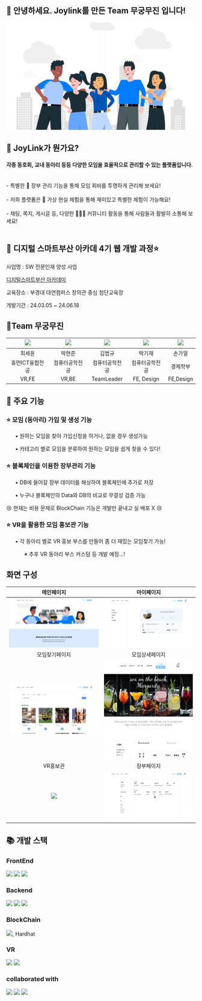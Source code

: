 ## 🙌 안녕하세요. Joylink를 만든 Team 무궁무진 입니다!
![mainpage](client/public/assets/mainpage.jpg)

## 🔎 JoyLink가 뭔가요?
#### 각종 동호회, 교내 동아리 등등 다양한 모임을 효율적으로 관리할 수 있는 플랫폼입니다.
<br>
- 특별한 📜 장부 관리 기능을 통해 모임 회비를 투명하게 관리해 보세요! <br>
<br>
- 저희 플랫폼은 🥽 가상 현실 체험을 통해 재미있고 특별한 체험이 가능해요! <br>
<br>
- 채팅, 쪽지, 게시글 등, 다양한 👨‍👩‍👦 커뮤니티 활동을 통해 사람들과 활발히 소통해 보세요! <br>
<br>

## 📖 디지털 스마트부산 아카데 4기 웹 개발 과정⭐
사업명 : SW 전문인재 양성 사업

[디지털스마트부산 아카데미](https://icms.pknu.ac.kr/dsbacademy/)   

교육장소 : 부경대 대연캠퍼스 창의관 중심 첨단교육장

개발기간 : 24.03.05 ~ 24.06.18

## 🥇Team 무궁무진
|<img src="https://github.com/seyun00.png" width="80">|<img src="https://github.com/haenjuna.png" width="80">|<img src="https://github.com/Storyos.png" width="80">|<img src="https://github.com/forgetme-not.png" width="80">|<img src="https://github.com/Gaeol.png" width="80">|
| :---: | :---: | :---: | :---: | :---: |
|최세윤|박현준|김범규|박기재|손가얼|
|휴먼ICT융합전공|컴퓨터공학전공|컴퓨터공학전공|컴퓨터공학전공|경제학부|
|VR,FE|VR,BE| TeamLeader | FE, Design | FE,Design |

## 📌 주요 기능

### ⭐ 모임 (동아리) 가입 및 생성 기능
<ul>▪️ 원하는 모임을 찾아 가입신청을 하거나, 없을 경우 생성가능 </ul>
<ul>▪️ 카테고리 별로 모임을 분류하여 원하는 모임을 쉽게 찾을 수 있다!  </ul>

### ⭐ 블록체인을 이용한 장부관리 기능 
<ul> ▪️ DB에 들어갈 장부 데이터를 해싱하여 블록체인에 추가로 저장</ul>
<ul> ▪️ 누구나 블록체인의 Data와 DB의 비교로 무결성 검증 가능 </ul>
😢 현재는 비용 문제로 BlockChain 기능은 개발만 끝내고 실 배포 X 😢

### ⭐ VR을 활용한 모임 홍보관 기능
<ul> ▪️ 각 동아리 별로 VR 홍보 부스를 만들어 좀 더 재밌는 모임찾기 가능! 
<ul> ※ 추후 VR 동아리 부스 커스텀 등 개발 예정...! </ul>
</ul>

## 화면 구성
|메인페이지|마이페이지|
| :---: | :---: |
|<img src="READMEimg/mainpage.png" width="400">|<img src="READMEimg/mypage.png" width="400">|
|모임찾기페이지|모임상세페이지|
|<img src="READMEimg/findclub.png" width="400">|<img src="READMEimg/clubpage.png" width="400">|
|VR홍보관|장부페이지|
|<img src="READMEimg/VRpage.png" width="400">|<img src="READMEimg/accountpage.png" width="400">|

## 📚 개발 스택

### FrontEnd
<p><img src="https://img.shields.io/badge/react-61DAFB?style=flat-square&logo=react&logoColor=black"/>
<img src="https://img.shields.io/badge/tailwindcss-06B6D4?style=flat-square&logo=tailwindcss&logoColor=white"/>
<img src="https://img.shields.io/badge/Supabase-3FCF8E?style=flat-square&logo=Supabase&logoColor=white"/>
  
### Backend
<p><img src="https://img.shields.io/badge/Supabase-3FCF8E?style=flat-square&logo=Supabase&logoColor=white"/>
<img src="https://img.shields.io/badge/node.js-5FA04E?style=flat-square&logo=node.js&logoColor=white"/>
<img src="https://img.shields.io/badge/Express-000000?style=flat-square&logo=Express&logoColor=white"/>

### BlockChain
<p><img src="https://img.shields.io/badge/web3.js-F16822?style=flat-square&logo=web3.js&logoColor=white"/>, Hardhat

### VR
<p><img src="https://img.shields.io/badge/blender-E87D0D?style=flat-square&logo=blender&logoColor=white"/>
<img src="https://img.shields.io/badge/aframe-EF2D5E?style=flat-square&logo=aframe&logoColor=white"/>

### collaborated with
<p><img src="https://img.shields.io/badge/figma-F24E1E?style=flat-square&logo=figma&logoColor=white"/>
<img src="https://img.shields.io/badge/github-181717?style=flat-square&logo=github&logoColor=white"/>
<img src="https://img.shields.io/badge/trello-0052CC?style=flat-square&logo=trello&logoColor=white"/>
